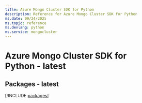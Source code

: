 ```yaml
---
title: Azure Mongo Cluster SDK for Python
description: Reference for Azure Mongo Cluster SDK for Python
ms.date: 09/24/2025
ms.topic: reference
ms.devlang: python
ms.service: mongocluster
---
```

# Azure Mongo Cluster SDK for Python - latest
## Packages - latest
[!INCLUDE [packages](mongo-cluster-index.md)]